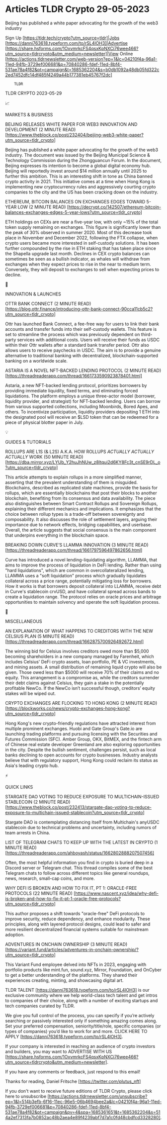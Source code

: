 # Articles TLDR Crypto 29-05-2023

Beijing has published a white paper advocating for the growth of the
web3 industry  

Sign Up [https://tldr.tech/crypto?utm_source=tldr]|Jobs
[https://danni763618.typeform.com/to/rSL4lOH3]|Advertise
[https://share.hsforms.com/1OxvmrkcFS4qsxKpNXCi76wee466?utm_source=tldrcrypto&utm_medium=newsletter]|View
Online
[https://actions.tldrnewsletter.com/web-version?ep=1&lc=04210f4a-96a1-11ed-94fb-3729ef006681&p=70840286-fdef-11ed-8bf4-531ae78a4f82&pt=campaign&t=1685362204&s=b0db1092a48db05fd322c2ed7452dfc14df485f4249a44b177381eb45767f2dc]


		TLDR 

TLDR CRYPTO 2023-05-29

📈 

MARKETS & BUSINESS

BEIJING RELEASES WHITE PAPER FOR WEB3 INNOVATION AND DEVELOPMENT (2
MINUTE READ)
[https://www.theblock.co/post/232404/beijing-web3-white-paper?utm_source=tldr_crypto]


Beijing has published a white paper advocating for the growth of the
web3 industry. The document was issued by the Beijing Municipal
Science & Technology Commission during the Zhongguancun Forum. In the
document, Beijing expresses its intention to become a global digital
economy hub. Beijing will reportedly invest around $14 million
annually until 2025 to further this ambition. This is an interesting
shift in tone as China banned crypto activity in 2021. This initiative
comes at a time when Hong Kong is implementing new cryptocurrency
rules and aggressively courting crypto companies to the city and the
US has been cracking down on the industry. 

ETHEREUM, BITCOIN BALANCES ON EXCHANGES EDGES TOWARD 5-YEAR LOW (2
MINUTE READ)
[https://decrypt.co/142507/ethereum-bitcoin-balances-exchanges-edges-5-year-lows?utm_source=tldr_crypto]


ETH holdings on CEXs are near a five-year low, with only ~15% of the
total token supply remaining on exchanges. This figure is
significantly lower than the peak of 30% observed in summer 2020. Most
of this decrease took place in November and December 2022, following
the FTX collapse, when crypto users became more interested in
self-custody solutions. It has been further compounded by the rise in
ETH staking that has taken place since the Shapella upgrade last
month. Declines in CEX crypto balances can sometimes be seen as a
bullish indicator, as whales will withdraw from exchanges when they
expect prices to rise in the near to medium term. Conversely, they
will deposit to exchanges to sell when expecting prices to decline. 

🚀 

INNOVATION & LAUNCHES

OTTR BANK CONNECT (2 MINUTE READ)
[https://blog.ottr.finance/introducing-ottr-bank-connect-90cca11cb5c2?utm_source=tldr_crypto]


Ottr has launched Bank Connect, a fee-free way for users to link their
bank accounts and transfer funds into their self-custody wallets. This
feature is set to streamline the process which was previously
dependent on third-party services with additional costs. Users will
receive their funds as USDC within their Ottr wallets after a standard
bank transfer period. Ottr also allows users to receive paychecks in
USDC. The aim is to provide a genuine alternative to traditional
banking with decentralized, blockchain-supported banking on a
worldwide scale. 

ASTARIA IS A NOVEL NFT-BACKED LENDING PROTOCOL (2 MINUTE READ)
[https://threadreaderapp.com/thread/1661733590923878401.html] 

Astaria, a new NFT-backed lending protocol, prioritizes borrowers by
providing immediate liquidity, fixed terms, and eliminating forced
liquidations. The platform employs a unique three-actor model
(borrower, liquidity provider, and strategist) for NFT-backed lending.
Users can borrow from various supported collections, including
Moonbirds, Bored Apes, and others. To incentivize participation,
liquidity providers depositing 1 ETH into the designated pool will
receive an $LSD token that can be redeemed for a piece of physical
blotter paper in July. 

💡 

GUIDES & TUTORIALS

ROLLUPS ARE L1S (& L2S) A.K.A. HOW ROLLUPS *ACTUALLY ACTUALLY
ACTUALLY* WORK (50 MINUTE READ)
[https://dba.mirror.xyz/LYUb_Y2huJhNUw_z8ltqui2d6KY8Fc3t_cnSE9rDL_o?utm_source=tldr_crypto]


This article attempts to explain rollups in a more simplified manner,
asserting that the prevalent understanding of them is misguided.
Blockchains, described as replicated state machines, provide the basis
for rollups, which are essentially blockchains that post their blocks
to another blockchain, benefiting from its consensus and data
availability. The piece also distinguishes between Smart Contract
Rollups and Sovereign Rollups, explaining their different mechanics
and implications. It emphasizes that the choice between rollup types
is a trade-off between sovereignty and composability. It also
discusses the role of settlement layers, arguing their importance due
to network effects, bridging capabilities, and userbase. Overall, the
article suggests that social consensus is the main component that
underpins everything in the blockchain space. 

BREAKING DOWN CURVE’S LLAMMA INNOVATION (3 MINUTE READ)
[https://threadreaderapp.com/thread/1661797596497862656.html] 

Curve has introduced a novel lending-liquidating algorithm, LLAMMA,
that aims to improve the process of liquidation in DeFi lending.
Rather than using "hard liquidations", which are common in
overcollateralized lending, LLAMMA uses a "soft liquidation" process
which gradually liquidates collateral across a price range,
potentially mitigating loss for borrowers. How it works is that
borrowers deposit collateral into LLAMMA, receive debt in Curve's
stablecoin crvUSD, and have collateral spread across bands to create a
liquidation range. The protocol relies on oracle prices and arbitrage
opportunities to maintain solvency and operate the soft liquidation
process. 

🦄 

MISCELLANEOUS

AN EXPLANATION OF WHAT HAPPENS TO CREDITORS WITH THE NEW CELSIUS PLAN
(5 MINUTE READ)
[https://threadreaderapp.com/thread/1662875700926492672.html] 

The winning bid for Celsius involves creditors owed more than $5,000
becoming shareholders in a new company managed by Farenheit, which
includes Celsius' DeFi crypto assets, loan portfolio, PE & VC
investments, and mining assets. A small distribution of remaining
liquid crypto will also be given. Those owed less than $5000 will
receive 70% of their claims and no equity. This arrangement is a
compromise as, while the creditors surrender their debt claims against
Celsius, they gain a stake in the potentially profitable NewCo. If the
NewCo isn’t successful though, creditors’ equity stakes will be
wiped out. 

CRYPTO EXCHANGES ARE FLOCKING TO HONG KONG (2 MINUTE READ)
[https://blockworks.co/news/crypto-exchanges-hong-kong?utm_source=tldr_crypto]


Hong Kong's new crypto-friendly regulations have attracted interest
from multiple prominent exchanges. Huobi and Gate Group's Gate.io are
launching trading platforms and pursuing licensing with the Securities
and Futures Commission (SFC). Amber Group, OKX, BitMEX, and the
fintech arm of Chinese real estate developer Greenland are also
exploring opportunities in the city. Despite the bullish sentiment,
challenges persist, such as local banks declining to open accounts for
crypto businesses. Industry analysts believe that with regulatory
support, Hong Kong could reclaim its status as Asia's leading crypto
hub. 

⚡ 

QUICK LINKS

STARGATE DAO VOTING TO REDUCE EXPOSURE TO MULTICHAIN-ISSUED STABLECOIN
(2 MINUTE READ)
[https://www.theblock.co/post/232413/stargate-dao-voting-to-reduce-exposure-to-multichain-issued-stablecoin?utm_source=tldr_crypto]


Stargate DAO is contemplating distancing itself from Multichain's
anyUSDC stablecoin due to technical problems and uncertainty,
including rumors of team arrests in China. 

LIST OF TELEGRAM CHATS TO KEEP UP WITH THE LATEST IN CRYPTO (1 MINUTE
READ)
[https://threadreaderapp.com/ahboyash/status/1662802888207507456] 

Often, the most helpful information you find in crypto is buried deep
in a Discord server or Telegram chat. This thread compiles some of the
best Telegram chats to follow across different topics like general
roundups, news, research, small-cap coins, and more. 

WHY DEFI IS BROKEN AND HOW TO FIX IT, PT 1: ORACLE-FREE PROTOCOLS (22
MINUTE READ)
[https://www.nascent.xyz/idea/why-defi-is-broken-and-how-to-fix-it-pt-1-oracle-free-protocols?utm_source=tldr_crypto]


This author proposes a shift towards "oracle-free" DeFi protocols to
improve security, reduce dependency, and enhance modularity. These
principles, along with layered protocol designs, could lead to safer
and more resilient decentralized financial systems suitable for
mainstream adoption. 

ADVENTURES IN ONCHAIN OWNERSHIP (3 MINUTE READ)
[https://variant.fund/articles/adventures-in-onchain-ownership/?utm_source=tldr_crypto]


This Variant Fund employee delved into NFTs in 2023, engaging with
portfolio products like mint.fun, sound.xyz, Mirror, Foundation, and
OnCyber to get a better understanding of the platforms. They shared
their experiences creating, minting, and showcasing digital art. 

TLDR TALENT [https://danni763618.typeform.com/to/rSL4lOH3] is our
exclusive community where we help world-class tech talent and get
intros to companies of their choice, along with a number of exciting
startups and tech companies curated by TLDR.

We give you full control of the process, you can specify if you’re
actively searching or passively interested only if something amazing
comes along. Set your preferred compensation, seniority/title/role,
specific companies (or types of companies) you’d like to work for
and more. CLICK HERE TO APPLY
[https://danni763618.typeform.com/to/rSL4lOH3].

If your company is interested in reaching an audience of crypto
investors and builders, you may want to ADVERTISE WITH US
[https://share.hsforms.com/1OxvmrkcFS4qsxKpNXCi76wee466?utm_source=tldrcrypto&utm_medium=newsletter].


If you have any comments or feedback, just respond to this email! 

Thanks for reading, 
Daniel Fritsche [https://twitter.com/plutus_nft] 

If you don't want to receive future editions of TLDR Crypto,
please click here to unsubscribe
[https://actions.tldrnewsletter.com/unsubscribe?ep=1&l=514b3efb-6f16-11ec-96e5-06b4694bee2a&lc=04210f4a-96a1-11ed-94fb-3729ef006681&p=70840286-fdef-11ed-8bf4-531ae78a4f82&pt=campaign&pv=4&spa=1685361651&t=1685362204&s=514a2ef7313fa7b0852ac48b2aea4e89f4239abf7d7a1c0fd48cbdfcd3328280].


 